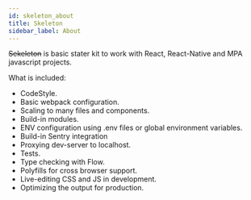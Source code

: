 ```yaml
---
id: skeleton_about
title: Skeleton
sidebar_label: About
---
```


~~Sekeleton~~ is basic stater kit to work with React, React-Native and MPA javascript projects.

What is included: 

- CodeStyle.
- Basic webpack configuration.
- Scaling to many files and components. 
- Build-in modules.
- ENV configuration using .env files or global environment variables.
- Build-in Sentry integration
- Proxying dev-server to localhost.
- Tests.
- Type checking with Flow.
- Polyfills for cross browser support.
- Live-editing CSS and JS in development.
- Optimizing the output for production.